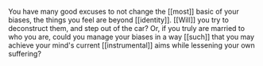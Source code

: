 You have many good excuses to not change the [[most]] basic of your biases, the things you feel are beyond [[identity]]. [[Will]] you try to deconstruct them, and step out of the car? Or, if you truly are married to who you are, could you manage your biases in a way [[such]] that you may achieve your mind's current [[instrumental]] aims while lessening your own suffering?  